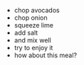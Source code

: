 * chop avocados
* chop onion
* squeeze lime
* add salt
* and mix well
* try to enjoy it
* how about this meal?
